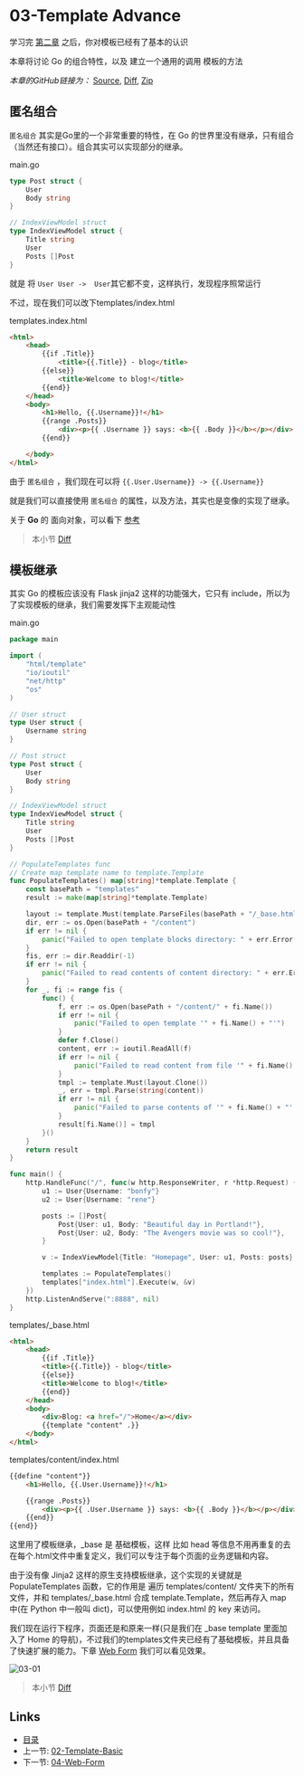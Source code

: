 # 03-Template Advance

学习完 [第二章](02-template-basic.md) 之后，你对模板已经有了基本的认识

本章将讨论 Go 的组合特性，以及 建立一个通用的调用 模板的方法

_本章的GitHub链接为：_ [Source](https://github.com/bonfy/go-mega-code/tree/03-Template-Advance), [Diff](https://github.com/bonfy/go-mega-code/compare/02-Template...03-Template-Advance), 
[Zip](https://github.com/bonfy/go-mega-code/archive/v0.3.zip)

## 匿名组合

`匿名组合` 其实是Go里的一个非常重要的特性，在 Go 的世界里没有继承，只有组合（当然还有接口）。组合其实可以实现部分的继承。


main.go

```go
type Post struct {
    User
    Body string
}

// IndexViewModel struct
type IndexViewModel struct {
    Title string
    User
    Posts []Post
}
```

就是 将 `User User ->  User`其它都不变，这样执行，发现程序照常运行

不过，现在我们可以改下templates/index.html

templates.index.html

```html
<html>
    <head>
        {{if .Title}}
            <title>{{.Title}} - blog</title>
        {{else}}
            <title>Welcome to blog!</title>
        {{end}}
    </head>
    <body>
        <h1>Hello, {{.Username}}!</h1>
        {{range .Posts}}
            <div><p>{{ .Username }} says: <b>{{ .Body }}</b></p></div>
        {{end}}

    </body>
</html>
```

由于 `匿名组合` ，我们现在可以将 `{{.User.Username}} -> {{.Username}}`

就是我们可以直接使用 `匿名组合` 的属性，以及方法，其实也是变像的实现了继承。

关于 **Go** 的 面向对象，可以看下 [参考](https://github.com/astaxie/build-web-application-with-golang/blob/master/zh/02.5.md)

> 本小节 [Diff](https://github.com/bonfy/go-mega-code/commit/134267d02ad558c191387b79afd4b1cb8bcd1622)

## 模板继承

其实 Go 的模板应该没有 Flask jinja2 这样的功能强大，它只有 include，所以为了实现模板的继承，我们需要发挥下主观能动性

main.go

```go
package main

import (
	"html/template"
	"io/ioutil"
	"net/http"
	"os"
)

// User struct
type User struct {
	Username string
}

// Post struct
type Post struct {
	User
	Body string
}

// IndexViewModel struct
type IndexViewModel struct {
	Title string
	User
	Posts []Post
}

// PopulateTemplates func
// Create map template name to template.Template
func PopulateTemplates() map[string]*template.Template {
	const basePath = "templates"
	result := make(map[string]*template.Template)

	layout := template.Must(template.ParseFiles(basePath + "/_base.html"))
	dir, err := os.Open(basePath + "/content")
	if err != nil {
		panic("Failed to open template blocks directory: " + err.Error())
	}
	fis, err := dir.Readdir(-1)
	if err != nil {
		panic("Failed to read contents of content directory: " + err.Error())
	}
	for _, fi := range fis {
		func() {
			f, err := os.Open(basePath + "/content/" + fi.Name())
			if err != nil {
				panic("Failed to open template '" + fi.Name() + "'")
			}
			defer f.Close()
			content, err := ioutil.ReadAll(f)
			if err != nil {
				panic("Failed to read content from file '" + fi.Name() + "'")
			}
			tmpl := template.Must(layout.Clone())
			_, err = tmpl.Parse(string(content))
			if err != nil {
				panic("Failed to parse contents of '" + fi.Name() + "' as template")
			}
			result[fi.Name()] = tmpl
		}()
	}
	return result
}

func main() {
	http.HandleFunc("/", func(w http.ResponseWriter, r *http.Request) {
		u1 := User{Username: "bonfy"}
		u2 := User{Username: "rene"}

		posts := []Post{
			Post{User: u1, Body: "Beautiful day in Portland!"},
			Post{User: u2, Body: "The Avengers movie was so cool!"},
		}

		v := IndexViewModel{Title: "Homepage", User: u1, Posts: posts}

		templates := PopulateTemplates()
		templates["index.html"].Execute(w, &v)
	})
	http.ListenAndServe(":8888", nil)
}
```

templates/\_base.html

```html
<html>
    <head>
        {{if .Title}}
        <title>{{.Title}} - blog</title>
        {{else}}
        <title>Welcome to blog!</title>
        {{end}}
    </head>
    <body>
        <div>Blog: <a href="/">Home</a></div>
        {{template "content" .}}
    </body>
</html>
```

templates/content/index.html

```html
{{define "content"}}
    <h1>Hello, {{.User.Username}}!</h1>

    {{range .Posts}}
        <div><p>{{ .User.Username }} says: <b>{{ .Body }}</b></p></div>
    {{end}}
{{end}}
```

这里用了模板继承，\_base 是 基础模板，这样 比如 head 等信息不用再重复的去在每个.html文件中重复定义，我们可以专注于每个页面的业务逻辑和内容。

由于没有像 Jinja2 这样的原生支持模板继承，这个实现的关键就是 PopulateTemplates 函数，它的作用是 遍历 templates/content/ 文件夹下的所有文件，并和 templates/\_base.html 合成 template.Template，然后再存入 map 中(在 Python 中一般叫 dict)，可以使用例如 index.html 的 key 来访问。

我们现在运行下程序，页面还是和原来一样(只是我们在 \_base template 里面加入了 Home 的导航)，不过我们的templates文件夹已经有了基础模板，并且具备了快速扩展的能力。下章 [Web Form](04-web-form.md) 我们可以看见效果。

![03-01](images/03-01.png)

> 本小节 [Diff](https://github.com/bonfy/go-mega-code/commit/e5fd3ef25bcc6874818621d06e68dee3d379778a)

## Links

  * [目录](README.md)
  * 上一节: [02-Template-Basic](02-template-basic.md)
  * 下一节: [04-Web-Form](04-web-form.md)
